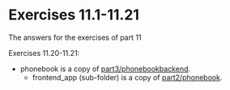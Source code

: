 # Exercises 11.1-11.21

The answers for the exercises of part 11

Exercises 11.20-11.21:
  - phonebook is a copy of [part3/phonebookbackend](../part3/phonebookbackend/).
    - frontend_app (sub-folder) is a copy of [part2/phonebook](../part2/phonebook/).
